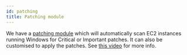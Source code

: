 ```yaml
---
id: patching
title: Patching module
---
```

We have a [patching module](https://github.com/LBHackney-IT/infrastructure/tree/master/modules/aws-patching-lbh/module) which will automatically scan EC2 instances running Windows for Critical or Important patches. It can also be customised to apply the patches. See [this video](https://drive.google.com/file/d/1Resl-jxIfvPQUCbnUcY26dcnJSUFaKuM/view?usp=sharing) for more info. 
